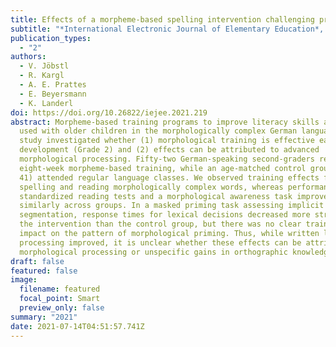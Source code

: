 ```yaml
---
title: Effects of a morpheme-based spelling intervention challenging previous results
subtitle: "*International Electronic Journal of Elementary Education*, *13*(5), 651–671"
publication_types:
  - "2"
authors:
  - V. Jöbstl
  - R. Kargl
  - A. E. Prattes
  - E. Beyersmann
  - K. Landerl
doi: https://doi.org/10.26822/iejee.2021.219
abstract: Morpheme-based training programs to improve literacy skills are widely
  used with older children in the morphologically complex German language. This
  study investigated whether (1) morphological training is effective early in
  development (Grade 2) and (2) effects can be attributed to advanced
  morphological processing. Fifty-two German-speaking second-graders received an
  eight-week morpheme-based training, while an age-matched control group (*n* =
  41) attended regular language classes. We observed training effects for
  spelling and reading morphologically complex words, whereas performance on
  standardized reading tests and a morphological awareness task improved
  similarly across groups. In a masked priming task assessing implicit word
  segmentation, response times for lexical decisions decreased more strongly in
  the intervention than the control group, but there was no clear training
  impact on the pattern of morphological priming. Thus, while written language
  processing improved, it is unclear whether these effects can be attributed to
  morphological processing or unspecific gains in orthographic knowledge.
draft: false
featured: false
image:
  filename: featured
  focal_point: Smart
  preview_only: false
summary: "2021"
date: 2021-07-14T04:51:57.741Z
---
```

